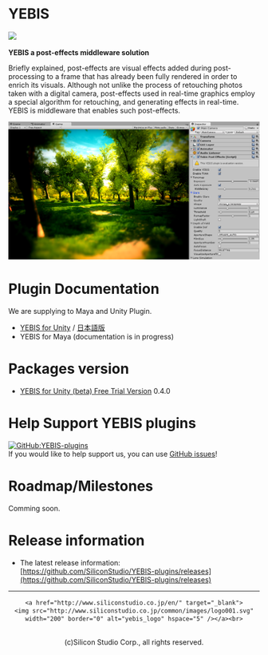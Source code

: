 # YEBIS

[![](http://www.siliconstudio.co.jp/en/products-service/yebis/images/index_il001b.png)](http://www.siliconstudio.co.jp/middleware/yebis/en/)


**YEBIS a post-effects middleware solution**

Briefly explained, post-effects are visual effects added during post-processing to a frame that has already been fully rendered in order to enrich its visuals. Although not unlike the process of retouching photos taken with a digital camera, post-effects used in real-time graphics employ a special algorithm for retouching, and generating effects in real-time.
YEBIS is middleware that enables such post-effects.

![](figure/Editor_sample.png)


# Plugin Documentation

We are supplying to Maya and Unity Plugin.

- [YEBIS for Unity](Yebis4Unity.md "YEBIS for Unity")  /  [日本語版](Yebis4Unity.ja.md "日本語版")
- YEBIS for Maya (documentation is in progress)

# Packages version

- [YEBIS for Unity (beta) Free Trial Version](https://siliconstudio.github.io/YebisForUnityBeta/) 0.4.0

# Help Support YEBIS plugins

[![GitHub:YEBIS-plugins](https://img.shields.io/badge/github%3A-issues-blue.svg?style=flat-square)](https://github.com/SiliconStudio/YEBIS-plugins/issues)  
If you would like to help support us, you can use [GitHub issues](https://github.com/SiliconStudio/YEBIS-plugins/issues)!

# Roadmap/Milestones

Comming soon.

# Release information

- The latest release information:  
[https://github.com/SiliconStudio/YEBIS-plugins/releases](https://github.com/SiliconStudio/YEBIS-plugins/releases)


-----

<div align="center">

    <a href="http://www.siliconstudio.co.jp/en/" target="_blank">
    <img src="http://www.siliconstudio.co.jp/common/images/logo001.svg" width="200" border="0" alt="yebis_logo" hspace="5" /></a><br>

<br>
(c)Silicon Studio Corp., all rights reserved.
</div>

